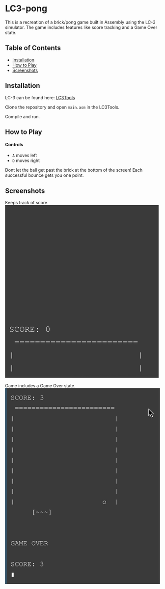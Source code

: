 # LC3-pong

This is a recreation of a brick/pong game built in Assembly using the LC-3 simulator. The game includes features like score tracking and a Game Over state.

## Table of Contents

- [Installation](#installation)
- [How to Play](#how-to-play)
- [Screenshots](#screenshots)

## Installation

LC-3 can be found here: [LC3Tools](https://github.com/chiragsakhuja/lc3tools)

Clone the repository and open `main.asm` in the LC3Tools.

Compile and run.

## How to Play

#### Controls

- `A` moves left
- `D` moves right

Dont let the ball get past the brick at the bottom of the screen! Each successful bounce gets you one point.

## Screenshots

Keeps track of score.
![Example GIF](./example.gif)

Game includes a Game Over state.
![Game Over](./GO.jpg)
